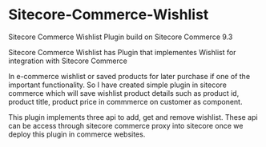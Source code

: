 # Sitecore-Commerce-Wishlist

Sitecore Commerce Wishlist Plugin build on Sitecore Commerce 9.3

Sitecore Commerce Wishlist has Plugin that implementes Wishlist for integration with Sitecore Commerce

In e-commerce wishlist or saved products for later purchase if one of the important functionality. So I have created simple plugin in sitecore commerce which will save wishlist product details such as product id, product title, product price in commmerce on customer as component.

This plugin implements three api to add, get and remove wishlist. These api can be access through sitecore commerce proxy into sitecore once we deploy this plugin in commerce websites.


